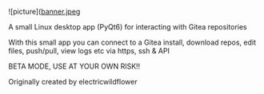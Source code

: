 ![picture]([banner.jpeg](icons/banner.jpeg)

A small Linux desktop app (PyQt6) for interacting with Gitea repositories

With this small app you can connect to a Gitea install, download repos, edit files, push/pull, view logs etc via https, ssh & API

BETA MODE, USE AT YOUR OWN RISK!!

Originally created by electricwildflower


